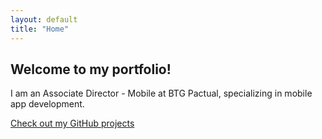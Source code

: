 ```yaml
---
layout: default
title: "Home"
---
```


<h2>Welcome to my portfolio!</h2>
<p>I am an Associate Director - Mobile at BTG Pactual, specializing in mobile app development.</p>

<p><a href="https://github.com/marcos-netto">Check out my GitHub projects</a></p>